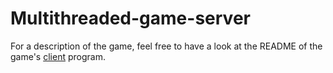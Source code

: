 # Multithreaded-game-server

For a description of the game, feel free to have a look at the README of the game's [client](https://github.com/Panzer0/Multithreaded-game-client) program.
